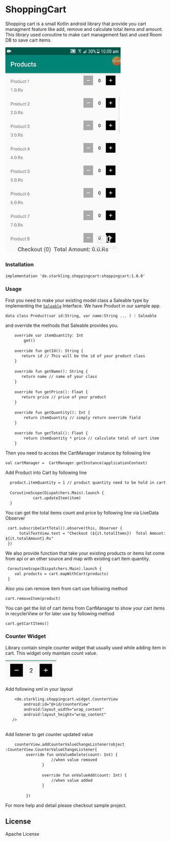 # ShoppingCart

Shopping cart is a small Kotlin android library that provide you cart managment feature like add, remove and calculate total items and amount. This library used coroutine to make cart management fast and used Room DB to save cart items.

![Demonstration of the shopping cart sample](ScreenShots/video.gif)

### Installation

``` implementation 'de.starkling.shoppingcart:shoppingcart:1.0.0' ```

### Usage

First you need to make your existing model class a Saleable type by implementing the [`Saleable`](https://github.com/zabi90/ShoppingCart/blob/master/shoppingcart/src/main/java/de/starkling/shoppingcart/models/Saleable.kt) Interface. We have Product in our sample app.

```
data class Product(var id:String, var name:String ... ) : Saleable 
```
and override the methods that Saleable provides you.

```
    override var itemQuantity: Int
        get()
      
    override fun getId(): String {
       return id // This will be the id of your product class
    }

    override fun getName(): String {
       return name // name of your class
    }

    override fun getPrice(): Float {
       return price // price of your product
    }

    override fun getQuantity(): Int {
        return itemQuantity // simply return override field
    }

    override fun getTotal(): Float {
        return itemQuantity * price // calculate total of cart item
    }
```


Then you need to access the CartManager instance by following line

```
val cartManager =  CartManager.getInstance(applicationContext)
```
Add Product into Cart by following line

```val product = Product("1","Egg",15)
  product.itemQuantity = 1 // product quantity need to be hold in cart 
  
  CoroutineScope(Dispatchers.Main).launch {
            cart.updateItem(item)
  }
```
You can get the total items count and price by following line via LiveData Observer

```
 cart.subscribeCartTotal().observe(this, Observer {
      totalTextView.text = "Checkout (${it.totalItems})  Total Amount: ${it.totalAmount}.Rs"
 })

```

We also provide function that take your existing products or items list come from api or an other source and map with existing cart item quantity.

```
 CoroutineScope(Dispatchers.Main).launch {
    val products = cart.mapWithCart(products)
 }        
```

Also you can remove item from cart use following method
```
cart.removeItem(product)
```

You can get the list of cart items from CartManager to show your cart items in recyclerView or for later use by following method

```
cart.getCartItems()
```
### Counter Widget
Library contain simple counter widget that usually used while adding item in cart. This widget only maintain count value.

![Demonstration of the shopping cart sample](ScreenShots/shot_one.png)

Add following xml in your layout
```
    <de.starkling.shoppingcart.widget.CounterView
        android:id="@+id/counterView"
        android:layout_width="wrap_content"
        android:layout_height="wrap_content"
   />
   
```
Add listener to get counter updated value

```
    counterView.addCounterValueChangeListener(object :CounterView.CounterValueChangeListener{
         override fun onValueDelete(count: Int) {
                    //when value removed
                }

                override fun onValueAdd(count: Int) {
                    //when value added
                }
               
         })
```            
For more help and detail please checkout sample project. 

License
----

Apache License
